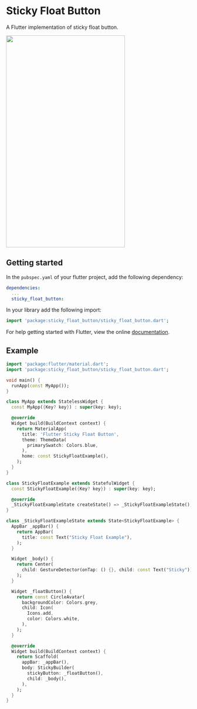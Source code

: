 # Sticky Float Button
A Flutter implementation of sticky float button.

<img src="https://user-images.githubusercontent.com/54878755/133954084-9e331f39-e74b-45aa-9874-6b70aa89d844.gif" width="324" height="576">


## Getting started


In the `pubspec.yaml` of your flutter project, add the following dependency:

```yaml
dependencies:
  ...
  sticky_float_button:
```

In your library add the following import:

```dart
import 'package:sticky_float_button/sticky_float_button.dart';
```

For help getting started with Flutter, view the online [documentation](https://flutter.io/).

## Example


```dart
import 'package:flutter/material.dart';
import 'package:sticky_float_button/sticky_float_button.dart';

void main() {
  runApp(const MyApp());
}

class MyApp extends StatelessWidget {
  const MyApp({Key? key}) : super(key: key);

  @override
  Widget build(BuildContext context) {
    return MaterialApp(
      title: 'Flutter Sticky Float Button',
      theme: ThemeData(
        primarySwatch: Colors.blue,
      ),
      home: const StickyFloatExample(),
    );
  }
}

class StickyFloatExample extends StatefulWidget {
  const StickyFloatExample({Key? key}) : super(key: key);

  @override
  _StickyFloatExampleState createState() => _StickyFloatExampleState();
}

class _StickyFloatExampleState extends State<StickyFloatExample> {
  AppBar _appBar() {
    return AppBar(
      title: const Text("Sticky Float Example"),
    );
  }

  Widget _body() {
    return Center(
      child: GestureDetector(onTap: () {}, child: const Text("Sticky")),
    );
  }

  Widget _floatButton() {
    return const CircleAvatar(
      backgroundColor: Colors.grey,
      child: Icon(
        Icons.add,
        color: Colors.white,
      ),
    );
  }

  @override
  Widget build(BuildContext context) {
    return Scaffold(
      appBar: _appBar(),
      body: StickyBuilder(
        stickyButton: _floatButton(),
        child: _body(),
      ),
    );
  }
}
```
